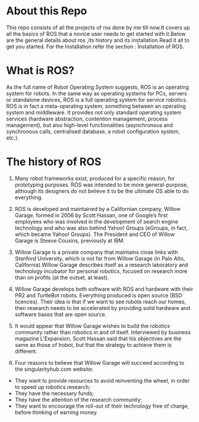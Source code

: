# About this Repo
This repo consists of all the projects of ros done by me till now.It covers up all the basics of ROS that a novice user needs to get started with it.Below are the general details
about ros ,its history and its installation.Read it all to get you started. 
For the Installation refer the section : Ïnstallation of ROS.

# What is ROS?
As the full name of Robot Operating System suggests, ROS is an operating system for robots. In the same way as operating systems for PCs, servers or standalone devices, ROS is a full operating system for service robotics.
ROS is in fact a meta-operating system, something between an operating system and middleware.
It provides not only standard operating system services (hardware abstraction, contention management, process management), but also high-level functionalities (asynchronous and synchronous calls, centralised database, a robot configuration system, etc.).

# The history of ROS
1. Many robot frameworks exist, produced for a specific reason, for prototyping purposes. ROS was intended to be more general-purpose, although its designers do not believe it to be the ultimate OS able to do everything.

2. ROS is developed and maintained by a Californian company, Willow Garage, formed in 2006 by Scott Hassan, one of Google’s first employees who was involved in the development of search engine technology and who was also behind Yahoo! Groups (eGroups, in fact, which became Yahoo! Groups). The President and CEO of Willow Garage is Steeve Cousins, previously at IBM.

3. Willow Garage is a private company that maintains close links with Stanford University, which is not far from Willow Garage (in Palo Alto, California).Willow Garage describes itself as a research laboratory and technology incubator for personal robotics, focused on research more than on profits (at the outset, at least).

4. Willow Garage develops both software with ROS and hardware with their PR2 and TurtleBot robots. Everything produced is open source (BSD licences). Their idea is that if we want to see robots reach our homes, then research needs to be accelerated by providing solid hardware and software bases that are open source.

5. It would appear that Willow Garage wishes to build the robotics community rather than robotics in and of itself. Interviewed by business magazine L’Expansion, Scott Hassan said that his objectives are the same as those of Irobot, but that the strategy to achieve them is different.

6. Four reasons to believe that Willow Garage will succeed according to the singularityhub.com website:

- They want to provide resources to avoid reinventing the wheel, in order to speed up robotics research;
- They have the necessary funds;
- They have the attention of the research community;
- They want to encourage the roll-out of their technology free of charge, before thinking of earning money.


